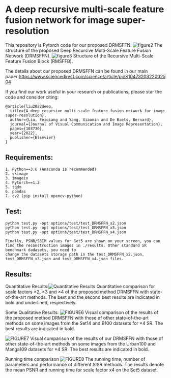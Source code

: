 # A deep recursive multi-scale feature fusion network for image super-resolution
This repository is Pytorch code for our proposed DRMSFFN.
![figure2](https://user-images.githubusercontent.com/42378133/206623801-3c82333f-b307-42e8-8800-bed3e71dbf3d.png)
The structure of the proposed Deep Recursive Multi-Scale Feature Fusion Network (DRMSFFN).
![figure3](https://user-images.githubusercontent.com/42378133/206623805-4143d8c8-a1aa-41af-bcac-9ac7ee5d4a6f.png)
Structure of the Recursive Multi-Scale Feature Fusion Block (RMSFFB).

The details about our proposed DRMSFFN can be found in our main paper:https://www.sciencedirect.com/science/article/pii/S1047320322002504

If you find our work useful in your research or publications, please star the code and consider citing:

    @article{liu2022deep,
      title={A deep recursive multi-scale feature fusion network for image super-resolution},
      author={Liu, Feiqiang and Yang, Xiaomin and De Baets, Bernard},
      journal={Journal of Visual Communication and Image Representation},
      pages={103730},
      year={2022},
      publisher={Elsevier}
    }

## Requirements:

    1. Python==3.6 (Anaconda is recommended)
    2. skimage
    3. imageio
    4. Pytorch==1.2
    5. tqdm
    6. pandas
    7. cv2 (pip install opencv-python)

## Test:

    python test.py -opt options/test/test_DRMSFFN_x2.json
    python test.py -opt options/test/test_DRMSFFN_x3.json
    python test.py -opt options/test/test_DRMSFFN_x4.json

    Finally, PSNR/SSIM values for Set5 are shown on your screen, you can find the reconstruction images in ./results. Other standard SR benchmark dadasets, you need to
    change the datasets storage path in the test_DRMSFFN_x2.json, test_DRMSFFN_x3.json and test_DRMSFFN_x4.json files.
    
## Results:
Quantitative Results:![Quantitative Results](https://user-images.githubusercontent.com/42378133/207483168-2570d986-637d-42b1-888a-572775799ca0.png)
Quantitative comparison for scale factors ×2, ×3 and ×4 of the proposed method DRMSFFN with state-of-the-art methods. The best and the second best results are indicated in bold and underlined, respectively.

Some Qualitative Results:
![FIGURE6](https://user-images.githubusercontent.com/42378133/207484288-5fcfd44d-9948-4ce7-a6cc-d049d098d5b6.png)
Visual comparison of the results of the proposed method DRMSFFN with those of other state-of-the-art methods on some images from the Set14 and B100 datasets for ×4
SR. The best results are indicated in bold.

![FIGURE7](https://user-images.githubusercontent.com/42378133/207484774-abcde8ec-6867-4728-bab0-7913ed2e0baf.png)
Visual comparison of the results of our DRMSFFN with those of other state-of-the-art methods on some images from the Urban100 and Manga109 datasets for ×4 SR. The
best results are indicated in bold.

Running time comparison
![FIGURE8](https://user-images.githubusercontent.com/42378133/207485430-ba745663-8cba-401c-9481-7a3762fc36f2.png)
The running time, number of parameters and performance of different SISR methods. The results denote the mean PSNR and running time for scale factor x4 on the Set5 dataset.
